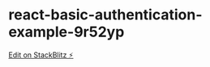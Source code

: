 # react-basic-authentication-example-9r52yp

[Edit on StackBlitz ⚡️](https://stackblitz.com/edit/react-basic-authentication-example-9r52yp)